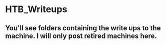 # HTB_Writeups

## You'll see folders containing the write ups to the machine. I will only post retired machines here. 
